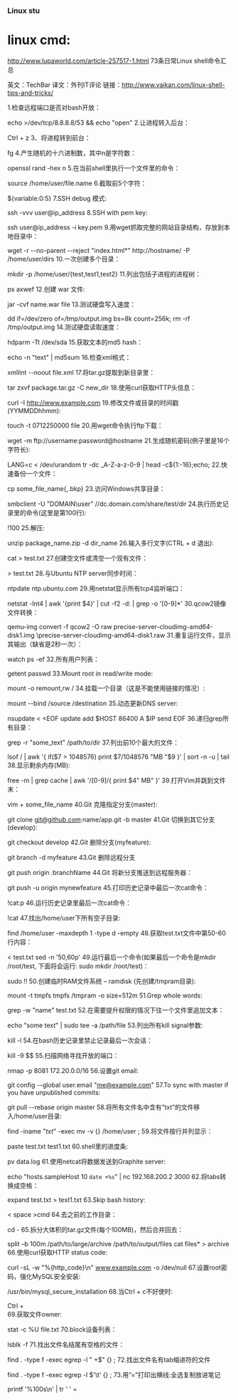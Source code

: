 ###  Linux stu


#  linux cmd:
http://www.lupaworld.com/article-257517-1.html
73条日常Linux shell命令汇总

英文：TechBar
译文：外刊IT评论
链接：http://www.vaikan.com/linux-shell-tips-and-tricks/

1.检查远程端口是否对bash开放：

echo >/dev/tcp/8.8.8.8/53 && echo "open"
2.让进程转入后台：

Ctrl + z
3、将进程转到前台：

fg
4.产生随机的十六进制数，其中n是字符数：

openssl rand -hex n
5.在当前shell里执行一个文件里的命令：

source /home/user/file.name
6.截取前5个字符：

${variable:0:5}
7.SSH debug 模式:

ssh -vvv user@ip_address
8.SSH with pem key:

ssh user@ip_address -i key.pem
9.用wget抓取完整的网站目录结构，存放到本地目录中：

wget -r --no-parent --reject "index.html*" http://hostname/ -P /home/user/dirs
10.一次创建多个目录：

mkdir -p /home/user/{test,test1,test2}
11.列出包括子进程的进程树：

ps axwef
12.创建 war 文件:

jar -cvf name.war file
13.测试硬盘写入速度：

dd if=/dev/zero of=/tmp/output.img bs=8k count=256k; rm -rf /tmp/output.img
14.测试硬盘读取速度：

hdparm -Tt /dev/sda
15.获取文本的md5 hash：

echo -n "text" | md5sum
16.检查xml格式：

xmllint --noout file.xml
17.将tar.gz提取到新目录里：

tar zxvf package.tar.gz -C new_dir
18.使用curl获取HTTP头信息：

curl -I http://www.example.com
19.修改文件或目录的时间戳(YYMMDDhhmm):

touch -t 0712250000 file
20.用wget命令执行ftp下载：

wget -m ftp://username:password@hostname
21.生成随机密码(例子里是16个字符长):

LANG=c < /dev/urandom tr -dc _A-Z-a-z-0-9 | head -c${1:-16};echo;
22.快速备份一个文件：

cp some_file_name{,.bkp}
23.访问Windows共享目录：

smbclient -U "DOMAIN\user" //dc.domain.com/share/test/dir
24.执行历史记录里的命令(这里是第100行):

!100
25.解压:

unzip package_name.zip -d dir_name
26.输入多行文字(CTRL + d 退出):

cat > test.txt
27.创建空文件或清空一个现有文件：

\> test.txt
28.与Ubuntu NTP server同步时间：

ntpdate ntp.ubuntu.com
29.用netstat显示所有tcp4监听端口：

netstat -lnt4 | awk '{print $4}' | cut -f2 -d: | grep -o '[0-9]*'
30.qcow2镜像文件转换：

qemu-img convert -f qcow2 -O raw precise-server-cloudimg-amd64-disk1.img \precise-server-cloudimg-amd64-disk1.raw
31.重复运行文件，显示其输出（缺省是2秒一次）：

watch ps -ef
32.所有用户列表：

getent passwd
33.Mount root in read/write mode:

mount -o remount,rw /
34.挂载一个目录（这是不能使用链接的情况）:

mount --bind /source /destination
35.动态更新DNS server:

nsupdate < <EOF
update add $HOST 86400 A $IP
send
EOF
36.递归grep所有目录：

grep -r "some_text" /path/to/dir
37.列出前10个最大的文件：

lsof / | awk '{ if($7 > 1048576) print $7/1048576 "MB "$9 }' | sort -n -u | tail
38.显示剩余内存(MB):

free -m | grep cache | awk '/[0-9]/{ print $4" MB" }'
39.打开Vim并跳到文件末：

vim + some_file_name
40.Git 克隆指定分支(master):

git clone git@github.com:name/app.git -b master
41.Git 切换到其它分支(develop):

git checkout develop
42.Git 删除分支(myfeature):

git branch -d myfeature
43.Git 删除远程分支

git push origin :branchName
44.Git 将新分支推送到远程服务器：

git push -u origin mynewfeature
45.打印历史记录中最后一次cat命令：

!cat:p
46.运行历史记录里最后一次cat命令：

!cat
47.找出/home/user下所有空子目录:

find /home/user -maxdepth 1 -type d -empty
48.获取test.txt文件中第50-60行内容：

< test.txt sed -n '50,60p'
49.运行最后一个命令(如果最后一个命令是mkdir /root/test, 下面将会运行: sudo mkdir /root/test)：

sudo !!
50.创建临时RAM文件系统 – ramdisk (先创建/tmpram目录):

mount -t tmpfs tmpfs /tmpram -o size=512m
51.Grep whole words:

grep -w "name" test.txt
52.在需要提升权限的情况下往一个文件里追加文本：

echo "some text" | sudo tee -a /path/file
53.列出所有kill signal参数:

kill -l
54.在bash历史记录里禁止记录最后一次会话：

kill -9 $$
55.扫描网络寻找开放的端口：

nmap -p 8081 172.20.0.0/16
56.设置git email:

git config --global user.email "me@example.com"
57.To sync with master if you have unpublished commits:

git pull --rebase origin master
58.将所有文件名中含有”txt”的文件移入/home/user目录:

find -iname "*txt*" -exec mv -v {} /home/user \;
59.将文件按行并列显示：

paste test.txt test1.txt
60.shell里的进度条:

pv data.log
61.使用netcat将数据发送到Graphite server:

echo "hosts.sampleHost 10 `date +%s`" | nc 192.168.200.2 3000
62.将tabs转换成空格：

expand test.txt > test1.txt
63.Skip bash history:

< space >cmd
64.去之前的工作目录：

cd -
65.拆分大体积的tar.gz文件(每个100MB)，然后合并回去：

split –b 100m /path/to/large/archive /path/to/output/files
cat files* > archive
66.使用curl获取HTTP status code:

curl -sL -w "%{http_code}\\n" www.example.com -o /dev/null
67.设置root密码，强化MySQL安全安装:

/usr/bin/mysql_secure_installation
68.当Ctrl + c不好使时:

Ctrl + \
69.获取文件owner:

stat -c %U file.txt
70.block设备列表：

lsblk -f
71.找出文件名结尾有空格的文件：

find . -type f -exec egrep -l " +$" {} \;
72.找出文件名有tab缩进符的文件

find . -type f -exec egrep -l $'\t' {} \;
73.用”=”打印出横线:全选复制放进笔记

printf '%100s\n' | tr ' ' =

